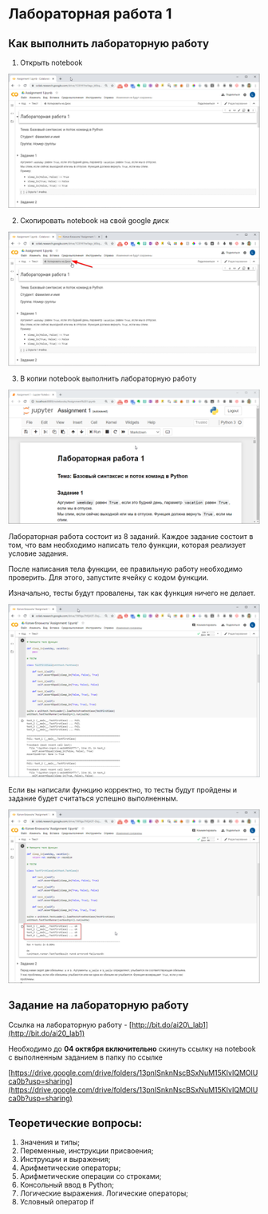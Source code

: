 # Лабораторная работа 1

## Как выполнить лабораторную работу

1. Открыть notebook

![](../.gitbook/assets/image%20%2824%29.png)

2. Скопировать notebook на свой google диск

![](../.gitbook/assets/image%20%2820%29.png)

3. В копии notebook выполнить лабораторную работу

![](../.gitbook/assets/image%20%2819%29.png)

Лабораторная работа состоит из 8 заданий. Каждое задание состоит в том, что вам необходимо написать тело функции, которая реализует условие задания. 

После написания тела функции, ее правильную работу необходимо проверить. Для этого, запустите ячейку с кодом функции.

Изначально, тесты будут провалены, так как функция ничего не делает.

![](../.gitbook/assets/image%20%2822%29.png)

Если вы написали функцию корректно, то тесты будут пройдены и задание будет считаться успешно выполненным.

![](../.gitbook/assets/image%20%2816%29.png)

## Задание на лабораторную работу

Ссылка на лабораторную работу - [http://bit.do/ai20\_lab1](http://bit.do/ai20_lab1)

Необходимо до **04 октября включительно** скинуть ссылку на notebook с выполненным заданием в папку по ссылке

[https://drive.google.com/drive/folders/13pnISnknNscBSxNuM15KIvIQMOlUca0b?usp=sharing](https://drive.google.com/drive/folders/13pnISnknNscBSxNuM15KIvIQMOlUca0b?usp=sharing)

## Теоретические вопросы:

1. Значения и типы;
2. Переменные, инструкции присвоения;
3. Инструкции и выражения;
4. Арифметические операторы;
5. Арифметические операции со строками;
6. Консольный ввод в Python;
7. Логические выражения. Логические операторы;
8. Условный оператор if



